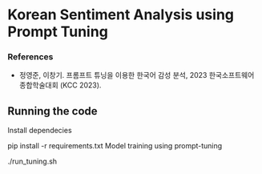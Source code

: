 # Korean Sentiment Analysis using Prompt Tuning

### References
* 정영준, 이창기. 프롬프트 튜닝을 이용한 한국어 감성 분석, 2023 한국소프트웨어종합학술대회 (KCC 2023).

## Running the code
Install dependecies

  pip install -r requirements.txt
Model training using prompt-tuning

  ./run_tuning.sh
